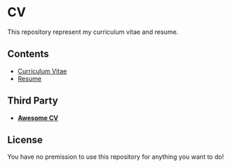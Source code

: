 # CV
This repository represent my curriculum vitae and resume.

## Contents

* [Curriculum Vitae](./cv.pdf)
* [Resume](./resume.pdf)


## Third Party

* [**Awesome CV**](https://github.com/posquit0/Awesome-CV)

## License

You have no premission to use this repository for anything you want to do!